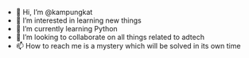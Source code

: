 - 👋 Hi, I’m @kampungkat
- 👀 I’m interested in learning new things
- 🌱 I’m currently learning Python
- 💞️ I’m looking to collaborate on all things related to adtech
- 📫 How to reach me is a mystery which will be solved in its own time

<!---
kampungkat/kampungkat is a ✨ special ✨ repository because its `README.md` (this file) appears on your GitHub profile.
You can click the Preview link to take a look at your changes.
--->
